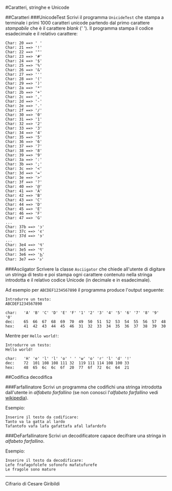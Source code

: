 #Caratteri, stringhe e Unicode

##Caratteri
###UnicodeTest
Scrivi il programma `UnicideTest` che stampa a terminale i primi 1000 caratteri unicode partendo dal primo carattere *stampabile* che è il carattere *blank* (' '). Il programma stampa il codice esadecimale e il relativo carattere:

~~~text
Char: 20 ==> ' '
Char: 21 ==> '!'
Char: 22 ==> '"'
Char: 23 ==> '#'
Char: 24 ==> '$'
Char: 25 ==> '%'
Char: 26 ==> '&'
Char: 27 ==> '''
Char: 28 ==> '('
Char: 29 ==> ')'
Char: 2a ==> '*'
Char: 2b ==> '+'
Char: 2c ==> ','
Char: 2d ==> '-'
Char: 2e ==> '.'
Char: 2f ==> '/'
Char: 30 ==> '0'
Char: 31 ==> '1'
Char: 32 ==> '2'
Char: 33 ==> '3'
Char: 34 ==> '4'
Char: 35 ==> '5'
Char: 36 ==> '6'
Char: 37 ==> '7'
Char: 38 ==> '8'
Char: 39 ==> '9'
Char: 3a ==> ':'
Char: 3b ==> ';'
Char: 3c ==> '<'
Char: 3d ==> '='
Char: 3e ==> '>'
Char: 3f ==> '?'
Char: 40 ==> '@'
Char: 41 ==> 'A'
Char: 42 ==> 'B'
Char: 43 ==> 'C'
Char: 44 ==> 'D'
Char: 45 ==> 'E'
Char: 46 ==> 'F'
Char: 47 ==> 'G'
...
Char: 37b ==> 'ͻ'
Char: 37c ==> 'ͼ'
Char: 37d ==> 'ͽ'
...
Char: 3e4 ==> 'Ϥ'
Char: 3e5 ==> 'ϥ'
Char: 3e6 ==> 'Ϧ'
Char: 3e7 ==> 'ϧ'

~~~

###Asciigator
Scrivere la classe `Asciigator` che chiede all'utente di digitare un stringa di testo e poi stampa ogni carattere contenuto nella stringa introdotta e il relativo codice Unicode (in decimale e in esadecimale). 

Ad esempio per `ABCDEF1234567890` il programma produce l'output seguente:

~~~text
Introdurre un testo:
ABCDEF1234567890

char:	'A'	'B'	'C'	'D'	'E'	'F'	'1'	'2'	'3'	'4'	'5'	'6'	'7'	'8'	'9'	'0'	
dec:	65	66	67	68	69	70	49	50	51	52	53	54	55	56	57	48	
hex:	41	42	43	44	45	46	31	32	33	34	35	36	37	38	39	30	

~~~
Mentre per `Hello world!`:

~~~text
Introdurre un testo:
Hello world!

char:	'H'	'e'	'l'	'l'	'o'	' '	'w'	'o'	'r'	'l'	'd'	'!'	
dec:	72	101	108	108	111	32	119	111	114	108	100	33	
hex:	48	65	6c	6c	6f	20	77	6f	72	6c	64	21

~~~

##Codifica decodifica

###Farfallinatore
Scrivi un programma che codifichi una stringa introdotta dall'utente in *alfabeto farfallino* (se non conosci l'*alfabeto farfallino* vedi [wikipedia](https://it.wikipedia.org/wiki/Alfabeto_farfallino)). 

Esempio:

~~~text
Inserire il testo da codificare:
Tanto va la gatta al lardo
Tafantofo vafa lafa gafattafa afal lafardofo
~~~

###DeFarfallinatore
Scrivi un decodificatore capace decifrare una stringa in *alfabeto farfallino*. 

Esempio:

~~~text
Inserire il testo da decodificare:
Lefe frafagofolefe sofonofo mafatufurefe
Le fragole sono mature
~~~


***
Cifrario di Cesare 
Giribildi